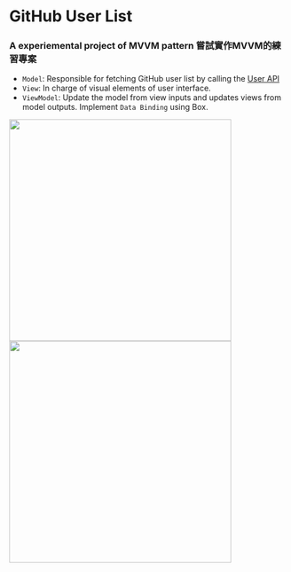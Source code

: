 # GitHub User List

### A experiemental project of MVVM pattern 嘗試實作MVVM的練習專案
- `Model`: Responsible for fetching GitHub user list by calling the <a href="https://docs.github.com/en/rest/reference/users">User API</a>
- `View`: In charge of visual elements of user interface.
- `ViewModel`: Update the model from view inputs and updates views from model outputs. Implement `Data Binding` using Box.

<p>
    <img src="https://i.imgur.com/CRuBRqu.gif" height="400">
    <span>   </span>
    <img src="https://i.imgur.com/Pj2YFyn.gif" height="400">
</p>
